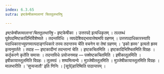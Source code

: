 ```yaml
---
index: 6.3.65
sutra: इष्टकेषीकामालानां चिततूलभारिषु

---
```

_इष्टकेषीकामालानां चिततूलभारिषु_ - इष्टकेषीका । उत्तरपदे इत्यधिकृतम् । तल्लब्धं पूर्वपदमिष्टकादिभिर्विशेष्यते । तदन्तविधिः । व्यपदेशिवद्भावात्तेषामपि ग्रहणम् । उत्तरपदाधिकारस्यापि पदाधिकाराभ्युपगमात्पदाङ्गधिकारे तस्य तदन्तस्य चे॑ति वचनेन वा तेषां ग्रहणम् । 'इको ह्रस्वः' इत्यतो ह्रस्व इत्यनुवर्तते । तदाह — इष्टकादीनां तदन्तानां चेति । इष्टकचितमिति । इष्टकादिभिश्चितमिति विग्रहः ।कर्तृकरणे कृते॑ति समासः । तदन्तविधेः प्रयोजनमाह — पक्वेष्टकचितमिति । इषीकातूलमिति । इषीकायास्तूलमिति विग्रहः । तूलमग्रं । शष्पमित्यन्ये । मुञ्जेषीततूलमिति । मुञ्जेषीकायास्तूलमिति विग्रहः । मालभारीति । 'सुप्यजातौ' इति णिनिः । [सूत्रे]हारिष्विति पाठान्तरम् । 